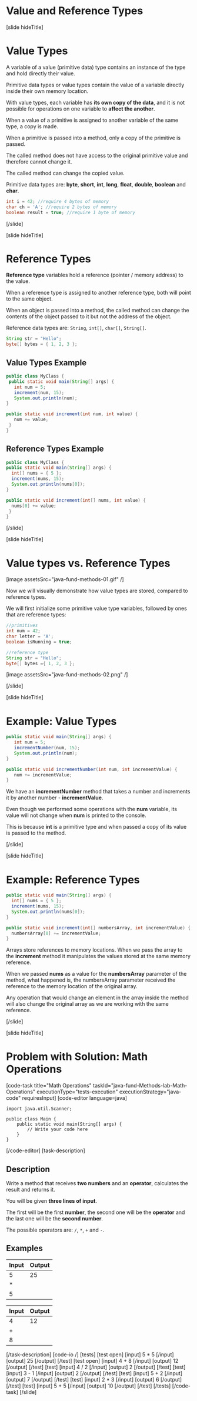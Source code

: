 # Value and Reference Types

[slide hideTitle]

# Value Types

A variable of a value \(primitive data\) type contains an instance of the type and hold directly their value. 

Primitive data types or value types contain the value of a variable directly inside their own memory location.

With value types, each variable has **its own copy of the data**, and it is not possible for operations on one variable to **affect the another**.

When a value of a primitive is assigned to another variable of the same type, a copy is made.

When a primitive is passed into a method, only a copy of the primitive is passed. 

The called method does not have access to the original primitive value and therefore cannot change it. 

The called method can change the copied value.

Primitive data types are: **byte**, **short**, **int**, **long**, **float**, **double**, **boolean** and **char**.

```Java
int i = 42; //require 4 bytes of memory
char ch = 'A'; //require 2 bytes of memory
boolean result = true; //require 1 byte of memory
```
[/slide]

[slide hideTitle]

# Reference Types

**Reference type** variables hold а reference \(pointer / memory address\) to the value.

When a reference type is assigned to another reference type, both will point to the same object.

When an object is passed into a method, the called method can change the contents of the object passed to it but not the address of the object.

Reference data types are: `String`, `int[]`, `char[]`, `String[]`.

```Java
String str = "Hello";
byte[] bytes = { 1, 2, 3 };
```
## Value Types Example

```java live no-template
public class MyClass {
 public static void main(String[] args) {
   int num = 5;
   increment(num, 15);
   System.out.println(num);
}

public static void increment(int num, int value) {
   num += value;
 }
}
```

## Reference Types Example

```java live no-template
public class MyClass {
public static void main(String[] args) {
  int[] nums = { 5 };
  increment(nums, 15);
  System.out.println(nums[0]);
}

public static void increment(int[] nums, int value) {
  nums[0] += value;
 }
} 
```
[/slide]

[slide hideTitle]
# Value types vs. Reference Types

[image assetsSrc="java-fund-methods-01.gif" /]

Now we will visually demonstrate how value types are stored, compared to reference types. 

We will first initialize some primitive value type variables, followed by ones that are reference types:

```java
//primitives
int num = 42;
char letter = 'A';
boolean isRunning = true;

//reference type
String str = "Hello";
byte[] bytes ={ 1, 2, 3 };
```

[image assetsSrc="java-fund-methods-02.png" /]

[/slide]

[slide hideTitle]

# Example: Value Types

```java
public static void main(String[] args) {
   int num = 5;
   incrementNumber(num, 15);
   System.out.println(num);
}

public static void incrementNumber(int num, int incrementValue) {
   num += incrementValue;
}
```

We have an **incrementNumber** method that takes a number and increments it by another number - **incrementValue**.

Even though we performed some operations with the **num** variable, its value will not change when **num** is printed to the console. 

This is because **int** is a primitive type and when passed a copy of its value is passed to the method.

[/slide]

[slide hideTitle]

# Example: Reference Types


```java
public static void main(String[] args) {
  int[] nums = { 5 };
  increment(nums, 15);
  System.out.println(nums[0]);
}

public static void increment(int[] numbersArray, int incrementValue) {
  numbersArray[0] += incrementValue;
}

```

Arrays store references to memory locations. When we pass the array to the **increment** method it manipulates the values stored at the same memory reference. 

When we passed **nums** as a value for the **numbersArray** parameter of the method, what happened is, the numbersArray parameter received the reference to the memory location of the original array. 

Any operation that would change an element in the array inside the method will also change the original array as we are working with the same reference.

[/slide]


[slide hideTitle]
# Problem with Solution: Math Operations
[code-task title="Math Operations" taskId="java-fund-Methods-lab-Math-Operations" executionType="tests-execution" executionStrategy="java-code" requiresInput]
[code-editor language=java]
```
import java.util.Scanner;

public class Main {
    public static void main(String[] args) {
        // Write your code here
    }
}
```
[/code-editor]
[task-description]
## Description
Write a method that receives **two numbers** and an **operator**, calculates the result and returns it.

You will be given **three lines of input**.

The first will be the first **number**, the second one will be the **operator** and the last one will be the **second number**.

The possible operators are: `/`, `*`, `+` and `-`.

## Examples
|**Input**|**Output**|
| --- | --- | 
| 5 | 25 |
| * ||
| 5 ||

|**Input**|**Output**|
| --- | --- | 
| 4 | 12 |
| + ||
| 8 ||

[/task-description]
[code-io /]
[tests]
[test open]
[input]
5
\*
5
[/input]
[output]
25
[/output]
[/test]
[test open]
[input]
4
+
8
[/input]
[output]
12
[/output]
[/test]
[test]
[input]
4
/
2
[/input]
[output]
2
[/output]
[/test]
[test]
[input]
3
\-
1
[/input]
[output]
2
[/output]
[/test]
[test]
[input]
5
+
2
[/input]
[output]
7
[/output]
[/test]
[test]
[input]
2
\*
3
[/input]
[output]
6
[/output]
[/test]
[test]
[input]
5
+
5
[/input]
[output]
10
[/output]
[/test]
[/tests]
[/code-task]
[/slide]

